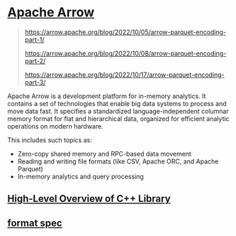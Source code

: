 # [Apache Arrow](https://arrow.apache.org/docs/index.html)

> https://arrow.apache.org/blog/2022/10/05/arrow-parquet-encoding-part-1/
>
> https://arrow.apache.org/blog/2022/10/08/arrow-parquet-encoding-part-2/
> 
> https://arrow.apache.org/blog/2022/10/17/arrow-parquet-encoding-part-3/

Apache Arrow is a development platform for in-memory analytics. It contains a set of technologies that enable big data systems to process and move data fast. It specifies a standardized language-independent columnar memory format for flat and hierarchical data, organized for efficient analytic operations on modern hardware.

This includes such topics as:

* Zero-copy shared memory and RPC-based data movement
* Reading and writing file formats (like CSV, Apache ORC, and Apache Parquet)
* In-memory analytics and query processing

## [High-Level Overview of C++ Library](https://arrow.apache.org/docs/cpp/overview.html)

## [format spec](https://arrow.apache.org/docs/format/Intro.html)